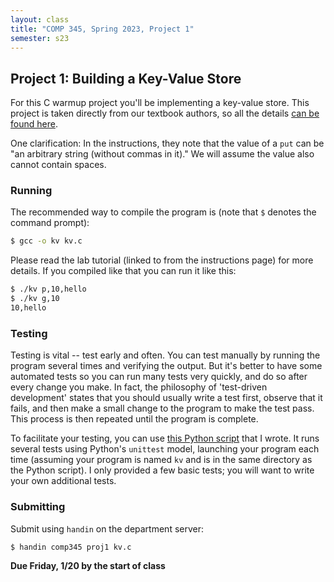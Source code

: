 ```yaml
---
layout: class
title: "COMP 345, Spring 2023, Project 1"
semester: s23
---
```


## Project 1: Building a Key-Value Store

For this C warmup project you'll be implementing a key-value
store. This project is taken directly from our textbook authors, so
all the details [can be found
here](https://github.com/remzi-arpacidusseau/ostep-projects/tree/master/initial-kv).

One clarification: In the instructions, they note that the value of a
`put` can be "an arbitrary string (without commas in it)." We will
assume the value also cannot contain spaces.

### Running

The recommended way to compile the program is (note that `$` denotes
the command prompt):

```bash
$ gcc -o kv kv.c
```

Please read the lab tutorial (linked to from the instructions page)
for more details. If you compiled like that you can run it like this:

```bash
$ ./kv p,10,hello
$ ./kv g,10
10,hello
```

### Testing

Testing is vital -- test early and often. You can test manually by
running the program several times and verifying the output. But it's
better to have some automated tests so you can run many tests very
quickly, and do so after every change you make. In fact, the
philosophy of 'test-driven development' states that you should usually
write a test first, observe that it fails, and then make a small
change to the program to make the test pass. This process is then
repeated until the program is complete.

To facilitate your testing, you can use [this Python
script](./test_student.py) that I wrote. It runs several tests using
Python's `unittest` model, launching your program each time (assuming
your program is named `kv` and is in the same directory as the Python
script). I only provided a few basic tests; you will want to write
your own additional tests.

### Submitting

Submit using `handin` on the department server:

```bash
$ handin comp345 proj1 kv.c
```

**Due Friday, 1/20 by the start of class**
